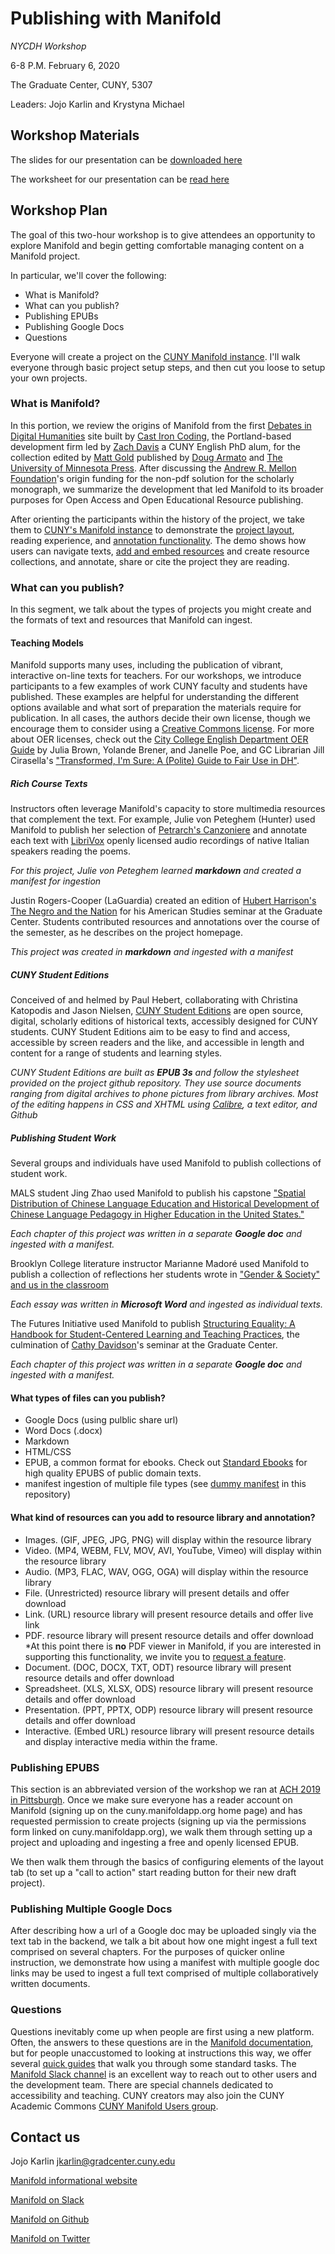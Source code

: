 # Publishing with Manifold
*NYCDH Workshop* 

6-8 P.M. February 6, 2020

The Graduate Center, CUNY, 5307

Leaders: Jojo Karlin and Krystyna Michael

## Workshop Materials

The slides for our presentation can be [downloaded here](https://github.com/jojokarlin/PublishingManifold/PublishingManifold/ManifoldPublishing_NYCDH2020.key)

The worksheet for our presentation can be [read here](https://github.com/jojokarlin/Manifold_Handout.docx)

## Workshop Plan

The goal of this two-hour workshop is to give attendees an opportunity to explore Manifold and begin getting comfortable managing content on a Manifold project.

In particular, we'll cover the following:

- What is Manifold?
- What can you publish?
- Publishing EPUBs 
- Publishing Google Docs
- Questions

Everyone will create a project on the [CUNY Manifold instance](https://cuny.manifoldapp.org). I'll walk everyone through basic project setup steps, and then cut you loose to setup your own projects.

### What is Manifold?
In this portion, we review the origins of Manifold from the first [Debates in Digital Humanities](https://dhdebates.gc.cuny.edu/) site built by [Cast Iron Coding](https://castironcoding.com/), the Portland-based development firm led by [Zach Davis](https://twitter.com/zdavis) a CUNY English PhD alum, for the collection edited by [Matt Gold](https://twitter.com/mkgold) published by [Doug Armato](https://twitter.com/noctambulate) and [The University of Minnesota Press](https://manifold.umn.edu/). After discussing the [Andrew R. Mellon Foundation](https://mellon.org/news-blog/articles/manifold-scholarship/)'s origin funding for the non-pdf solution for the scholarly monograph, we summarize the development that led Manifold to its broader purposes for Open Access and Open Educational Resource publishing.

After orienting the participants within the history of the project, we take them to [CUNY's Manifold instance](cuny.manifoldapp.org) to demonstrate the [project layout](https://cuny.manifoldapp.org/read/untitled-19b8ffcb-9e36-4979-83f2-d41520e8dd05/section/6b3e8941-3c60-4a65-a259-7713d3ff2878), reading experience, and [annotation functionality](https://cuny.manifoldapp.org/read/untitled-cfeb52cc-ce23-4eb5-b039-7baf200760ed/section/099f95ae-a371-483d-a6e9-c44d7e8f5418). The demo shows how users can navigate texts, [add and embed resources](https://cuny.manifoldapp.org/read/untitled-0db854db-81d0-4a6c-aeb6-3d74d67a19bf/section/6e7e3261-7475-4ad4-8b5c-113cbe6652c2) and create resource collections, and annotate, share or cite the project they are reading.

### What can you publish?
In this segment, we talk about the types of projects you might create and the formats of text and resources that Manifold can ingest. 

#### Teaching Models
Manifold supports many uses, including the publication of vibrant, interactive on-line texts for teachers. For our workshops, we introduce participants to a few examples of work CUNY faculty and students have published. These examples are helpful for understanding the different options available and what sort of preparation the materials require for publication. In all cases, the authors decide their own license, though we encourage them to consider using a [Creative Commons license](https://creativecommons.org/share-your-work/). For more about OER licenses, check out the [City College English Department OER Guide](https://cuny.manifoldapp.org/projects/city-college-english-department-oer-guide) by Julia Brown, Yolande Brener, and Janelle Poe, and GC Librarian Jill Cirasella's ["Transformed, I'm Sure: A (Polite) Guide to Fair Use in DH"](https://academicworks.cuny.edu/gc_pubs/509/).

##### Rich Course Texts

Instructors often leverage Manifold's capacity to store multimedia resources that complement the text. For example, Julie von Peteghem (Hunter) used Manifold to publish her selection of [Petrarch's Canzoniere](https://cuny.manifoldapp.org/projects/canzoniere) and annotate each text with [LibriVox](https://librivox.org/) openly licensed audio recordings of native Italian speakers reading the poems.

   *For this project, Julie von Peteghem learned **markdown** and created a manifest for ingestion*

Justin Rogers-Cooper (LaGuardia) created an edition of [Hubert Harrison's The Negro and the Nation](https://cuny.manifoldapp.org/projects/hubert-harrison-the-negro-and-the-nation) for his American Studies seminar at the Graduate Center. Students contributed resources and annotations over the course of the semester, as he describes on the project homepage.

*This project was created in **markdown** and ingested with a manifest*

##### CUNY Student Editions
Conceived of and helmed by Paul Hebert, collaborating with Christina Katopodis and Jason Nielsen, [CUNY Student Editions](https://github.com/CUNY-Student-Editions) are open source, digital, scholarly editions of historical texts, accessibly designed for CUNY students. CUNY Student Editions aim to be easy to find and access, accessible by screen readers and the like, and accessible in length and content for a range of students and learning styles.

*CUNY Student Editions are built as **EPUB 3s** and follow the stylesheet provided on the project github repository. They use source documents ranging from digital archives to phone pictures from library archives. Most of the editing happens in CSS and XHTML using [Calibre](https://calibre-ebook.com/), a text editor, and Github*

##### Publishing Student Work
Several groups and individuals have used Manifold to publish collections of student work.

MALS student Jing Zhao used Manifold to publish his capstone ["Spatial Distribution of Chinese Language Education and Historical Development of Chinese Language Pedagogy in Higher Education in the United States."](https://cuny.manifoldapp.org/projects/spatial-distribution-of-chinese-language-education-and-historical-development-of-chinese-language-pedagogy-in-higher-education-in-the-united-states)

*Each chapter of this project was written in a separate **Google doc** and ingested with a manifest.*

Brooklyn College literature instructor Marianne Madoré used Manifold to publish a collection of reflections her students wrote in ["Gender & Society" and us in the classroom](https://cuny.manifoldapp.org/projects/gender-and-society) 

*Each essay was written in **Microsoft Word** and ingested as individual texts.*

The Futures Initiative used Manifold to publish [Structuring Equality: A Handbook for Student-Centered Learning and Teaching Practices](https://cuny.manifoldapp.org/projects/structuring-equality), the culmination of [Cathy Davidson](https://www.gc.cuny.edu/Faculty/Core-Bios/Cathy-N-Davidson)'s seminar at the Graduate Center.

*Each chapter of this project was written in a separate **Google doc** and ingested with a manifest.*

#### What types of files can you publish?
 - Google Docs (using pulblic share url)
 - Word Docs (.docx)
 - Markdown
 - HTML/CSS
 - EPUB, a common format for ebooks. Check out [Standard Ebooks](standardebooks.org) for high quality EPUBS of public domain texts.
 - manifest ingestion of multiple file types (see [dummy manifest](https://github.com/jojokarlin/PublishingManifold/blob/master/manifest.yml) in this repository)

#### What kind of resources can you add to resource library and annotation?
 - Images. (GIF, JPEG, JPG, PNG) will display within the resource library
- Video. (MP4, WEBM, FLV, MOV, AVI, YouTube, Vimeo) will display within the resource library
- Audio. (MP3, FLAC, WAV, OGG, OGA) will display within the resource library
- File. (Unrestricted) resource library will present details and offer download
- Link. (URL) resource library will present resource details and offer live link
- PDF. resource library will present resource details and offer download *At this point there is **no** PDF viewer in Manifold, if you are interested in supporting this functionality, we invite you to [request a feature](https://github.com/ManifoldScholar/manifold/issues/new?template=features.md).
- Document. (DOC, DOCX, TXT, ODT) resource library will present resource details and offer download
- Spreadsheet. (XLS, XLSX, ODS) resource library will present resource details and offer download
- Presentation. (PPT, PPTX, ODP) resource library will present resource details and offer download
- Interactive. (Embed URL) resource library will present resource details and display interactive media within the frame.

### Publishing EPUBS
This section is an abbreviated version of the workshop we ran at [ACH 2019 in Pittsburgh](https://github.com/ManifoldScholar/ach-workshop). Once we make sure everyone has a reader account on Manifold (signing up on the cuny.manifoldapp.org home page) and has requested permission to create projects (signing up via the permissions form linked on cuny.manifoldapp.org), we walk them through setting up a project and uploading and ingesting a free and openly licensed EPUB.

We then walk them through the basics of configuring elements of the layout tab (to set up a "call to action" start reading button for their new draft project).

### Publishing Multiple Google Docs
After describing how a url of a Google doc may be uploaded singly via the text tab in the backend, we talk a bit about how one might ingest a full text comprised on several chapters. For the purposes of quicker online instruction, we demonstrate how using a manifest with multiple google doc links may be used to ingest a full text comprised of multiple collaboratively written documents.

### Questions
Questions inevitably come up when people are first using a new platform. Often, the answers to these questions are in the [Manifold documentation](https://manifoldapp.org/docs/), but for people unaccustomed to looking at instructions this way, we offer several [quick guides](https://cuny.manifoldapp.org/projects/getting-started-with-manifold) that walk you through some standard tasks. The [Manifold Slack channel](https://manifold-slackin.herokuapp.com/) is an excellent way to reach out to other users and the development team. There are special channels dedicated to accessibility and teaching. CUNY creators may also join the CUNY Academic Commons [CUNY Manifold Users group](https://commons.gc.cuny.edu/groups/cuny-manifold-users/).


## Contact us

Jojo Karlin jkarlin@gradcenter.cuny.edu

[Manifold informational website](https://manifoldapp.org/)

[Manifold on Slack](https://manifold-slackin.herokuapp.com/)

[Manifold on Github](https://github.com/ManifoldScholar/manifold)

[Manifold on Twitter](https://twitter.com/ManifoldScholar)

